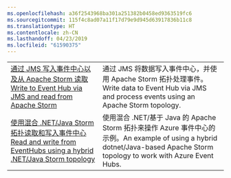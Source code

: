 ```yaml
---
ms.openlocfilehash: a36f2543968ba301a251382b0458ed9363519fc6
ms.sourcegitcommit: 115f4c8ad07a11f17d79e9d945d63917836b11c8
ms.translationtype: HT
ms.contentlocale: zh-CN
ms.lasthandoff: 04/23/2019
ms.locfileid: "61590375"
---
```

|  |  |
|---------|---------|
| <span data-ttu-id="a6d7a-101">[通过 JMS 写入事件中心以及从 Apache Storm 读取][1]</span><span class="sxs-lookup"><span data-stu-id="a6d7a-101">[Write to Event Hub via JMS and read from Apache Storm][1]</span></span> | <span data-ttu-id="a6d7a-102">通过 JMS 将数据写入事件中心，并使用 Apache Storm 拓扑处理事件。</span><span class="sxs-lookup"><span data-stu-id="a6d7a-102">Write data to Event Hub via JMS and process events using an Apache Storm topology.</span></span> 
| <span data-ttu-id="a6d7a-103">[使用混合 .NET/Java Storm 拓扑读取和写入事件中心][2]</span><span class="sxs-lookup"><span data-stu-id="a6d7a-103">[Read and write from EventHubs using a hybrid .NET/Java Storm topology][2]</span></span> | <span data-ttu-id="a6d7a-104">使用混合 .NET/基于 Java 的 Apache Storm 拓扑来操作 Azure 事件中心的示例。</span><span class="sxs-lookup"><span data-stu-id="a6d7a-104">An example of using a hybrid dotnet/Java-based Apache Storm topology to work with Azure Event Hubs.</span></span>

[1]: https://azure.microsoft.com/resources/samples/event-hubs-java-storm-sender-jms-receiver/
[2]: https://azure.microsoft.com/resources/samples/hdinsight-dotnet-java-storm-eventhub/